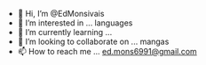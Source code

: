 - 👋 Hi, I’m @EdMonsivais
- 👀 I’m interested in ... languages
- 🌱 I’m currently learning ... 
- 💞️ I’m looking to collaborate on ... mangas
- 📫 How to reach me ... ed.mons6991@gmail.com

<!---
EdMonsivais/EdMonsivais is a ✨ special ✨ repository because its `README.md` (this file) appears on your GitHub profile.
You can click the Preview link to take a look at your changes.
--->

